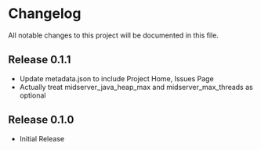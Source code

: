 # Changelog

All notable changes to this project will be documented in this file.

## Release 0.1.1

* Update metadata.json to include Project Home, Issues Page
* Actually treat midserver_java_heap_max and midserver_max_threads as optional

## Release 0.1.0

* Initial Release
